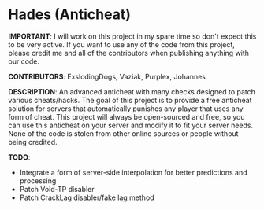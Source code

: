 # Hades (Anticheat)
**IMPORTANT**: I will work on this project in my spare time so don't expect this to be very active. If you want to use any of the code from this project, please credit me and all of the contributors when publishing anything with our code.

**CONTRIBUTORS**: ExslodingDogs, Vaziak, Purplex, Johannes

**DESCRIPTION**:
An advanced anticheat with many checks designed to patch various cheats/hacks. The goal of this project is to provide a free anticheat solution for servers that automatically punishes any player that uses any form of cheat. This project will always be open-sourced and free, so you can use this anticheat on your server and modify it to fit your server needs. None of the code is stolen from other online sources or people without being credited.

**TODO**:
- Integrate a form of server-side interpolation for better predictions and processing
- Patch Void-TP disabler
- Patch CrackLag disabler/fake lag method
